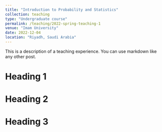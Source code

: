 ```yaml
---
title: "Introduction to Probability and Statistics"
collection: teaching
type: "Undergraduate course"
permalink: /teaching/2022-spring-teaching-1
venue: "Imam University"
date: 2022-12-04
location: "Riyadh, Saudi Arabia"
---
```


This is a description of a teaching experience. You can use markdown like any other post.

Heading 1
======

Heading 2
======

Heading 3
======
